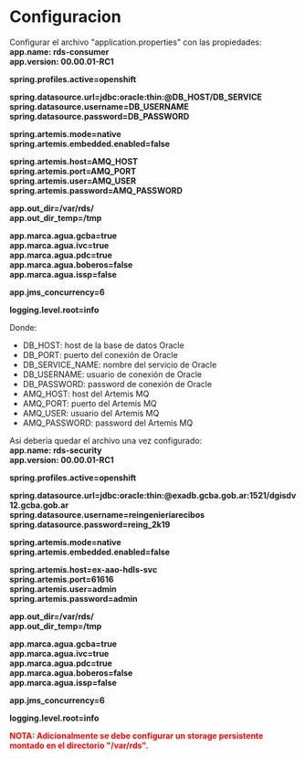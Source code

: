 # Configuracion 
Configurar el archivo "application.properties" con las propiedades:<br>
<strong>
app.name: rds-consumer<br>
app.version: 00.00.01-RC1<br>

spring.profiles.active=openshift<br>

spring.datasource.url=jdbc:oracle:thin:@DB_HOST/DB_SERVICE<br>
spring.datasource.username=DB_USERNAME<br>
spring.datasource.password=DB_PASSWORD<br>

spring.artemis.mode=native<br>
spring.artemis.embedded.enabled=false<br>

spring.artemis.host=AMQ_HOST<br>
spring.artemis.port=AMQ_PORT<br>
spring.artemis.user=AMQ_USER<br>
spring.artemis.password=AMQ_PASSWORD<br>

app.out_dir=/var/rds/<br>
app.out_dir_temp=/tmp<br>

app.marca.agua.gcba=true<br>
app.marca.agua.ivc=true<br>
app.marca.agua.pdc=true<br>
app.marca.agua.boberos=false<br>
app.marca.agua.issp=false<br>

app.jms_concurrency=6<br>

logging.level.root=info<br>
</strong>

<p>
Donde:
<ul>
    <li>DB_HOST: host de la base de datos Oracle</li>
    <li>DB_PORT: puerto del conexión de Oracle</li>
    <li>DB_SERVICE_NAME: nombre del servicio de Oracle </li>
    <li>DB_USERNAME: usuario de conexión de Oracle</li>
    <li>DB_PASSWORD: password de conexión de Oracle </li>
    <li>AMQ_HOST: host del Artemis MQ</li>
    <li>AMQ_PORT: puerto del Artemis MQ</li>
    <li>AMQ_USER: usuario del Artemis MQ</li>
    <li>AMQ_PASSWORD: password del Artemis MQ</li>
</ul>
</p>

<p>
Asi deberia quedar el archivo una vez configurado:<br>
<strong>
app.name: rds-security<br>
app.version: 00.00.01-RC1<br>

spring.profiles.active=openshift<br>

spring.datasource.url=jdbc:oracle:thin:@exadb.gcba.gob.ar:1521/dgisdv12.gcba.gob.ar<br>
spring.datasource.username=reingenieriarecibos<br>
spring.datasource.password=reing_2k19<br>

spring.artemis.mode=native<br>
spring.artemis.embedded.enabled=false<br>

spring.artemis.host=ex-aao-hdls-svc<br>
spring.artemis.port=61616<br>
spring.artemis.user=admin<br>
spring.artemis.password=admin<br>

app.out_dir=/var/rds/<br>
app.out_dir_temp=/tmp<br>

app.marca.agua.gcba=true<br>
app.marca.agua.ivc=true<br>
app.marca.agua.pdc=true<br>
app.marca.agua.boberos=false<br>
app.marca.agua.issp=false<br>

app.jms_concurrency=6<br>

logging.level.root=info<br>
</strong>
</p>

<strong style="color: red">NOTA: Adicionalmente se debe configurar un storage persistente montado en el directorio "/var/rds".</strong>